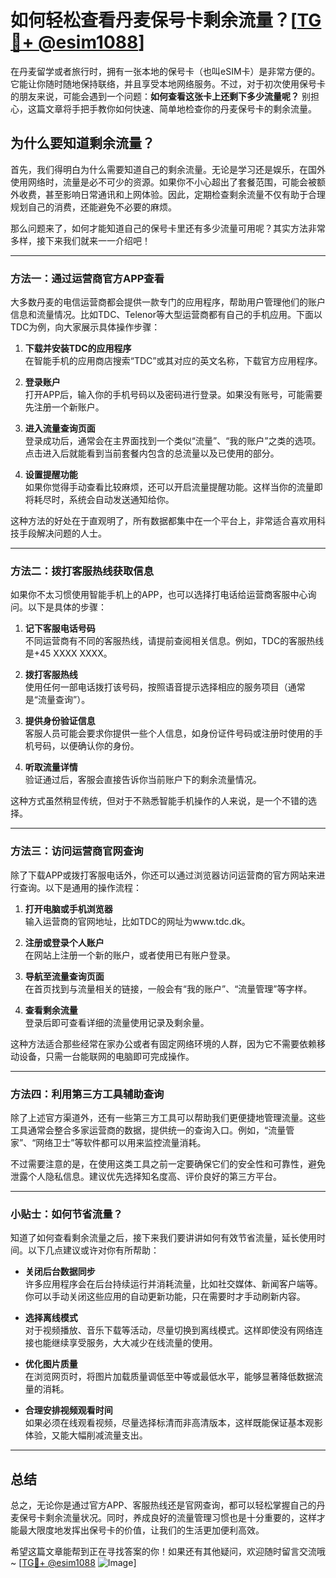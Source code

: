 # 如何轻松查看丹麦保号卡剩余流量？[[TG💪+ @esim1088](https://t.me/s/esim1088)]

在丹麦留学或者旅行时，拥有一张本地的保号卡（也叫eSIM卡）是非常方便的。它能让你随时随地保持联络，并且享受本地网络服务。不过，对于初次使用保号卡的朋友来说，可能会遇到一个问题：**如何查看这张卡上还剩下多少流量呢？** 别担心，这篇文章将手把手教你如何快速、简单地检查你的丹麦保号卡的剩余流量。

## 为什么要知道剩余流量？

首先，我们得明白为什么需要知道自己的剩余流量。无论是学习还是娱乐，在国外使用网络时，流量是必不可少的资源。如果你不小心超出了套餐范围，可能会被额外收费，甚至影响日常通讯和上网体验。因此，定期检查剩余流量不仅有助于合理规划自己的消费，还能避免不必要的麻烦。

那么问题来了，如何才能知道自己的保号卡里还有多少流量可用呢？其实方法非常多样，接下来我们就来一一介绍吧！

---

### 方法一：通过运营商官方APP查看

大多数丹麦的电信运营商都会提供一款专门的应用程序，帮助用户管理他们的账户信息和流量情况。比如TDC、Telenor等大型运营商都有自己的手机应用。下面以TDC为例，向大家展示具体操作步骤：

1. **下载并安装TDC的应用程序**  
   在智能手机的应用商店搜索“TDC”或其对应的英文名称，下载官方应用程序。

2. **登录账户**  
   打开APP后，输入你的手机号码以及密码进行登录。如果没有账号，可能需要先注册一个新账户。

3. **进入流量查询页面**  
   登录成功后，通常会在主界面找到一个类似“流量”、“我的账户”之类的选项。点击进入后就能看到当前套餐内包含的总流量以及已使用的部分。

4. **设置提醒功能**  
   如果你觉得手动查看比较麻烦，还可以开启流量提醒功能。这样当你的流量即将耗尽时，系统会自动发送通知给你。

这种方法的好处在于直观明了，所有数据都集中在一个平台上，非常适合喜欢用科技手段解决问题的人士。

---

### 方法二：拨打客服热线获取信息

如果你不太习惯使用智能手机上的APP，也可以选择打电话给运营商客服中心询问。以下是具体的步骤：

1. **记下客服电话号码**  
   不同运营商有不同的客服热线，请提前查阅相关信息。例如，TDC的客服热线是+45 XXXX XXXX。

2. **拨打客服热线**  
   使用任何一部电话拨打该号码，按照语音提示选择相应的服务项目（通常是“流量查询”）。

3. **提供身份验证信息**  
   客服人员可能会要求你提供一些个人信息，如身份证件号码或注册时使用的手机号码，以便确认你的身份。

4. **听取流量详情**  
   验证通过后，客服会直接告诉你当前账户下的剩余流量情况。

这种方式虽然稍显传统，但对于不熟悉智能手机操作的人来说，是一个不错的选择。

---

### 方法三：访问运营商官网查询

除了下载APP或拨打客服电话外，你还可以通过浏览器访问运营商的官方网站来进行查询。以下是通用的操作流程：

1. **打开电脑或手机浏览器**  
   输入运营商的官网地址，比如TDC的网址为www.tdc.dk。

2. **注册或登录个人账户**  
   在网站上注册一个新的账户，或者使用已有账户登录。

3. **导航至流量查询页面**  
   在首页找到与流量相关的链接，一般会有“我的账户”、“流量管理”等字样。

4. **查看剩余流量**  
   登录后即可查看详细的流量使用记录及剩余量。

这种方法适合那些经常在家办公或者有固定网络环境的人群，因为它不需要依赖移动设备，只需一台能联网的电脑即可完成操作。

---

### 方法四：利用第三方工具辅助查询

除了上述官方渠道外，还有一些第三方工具可以帮助我们更便捷地管理流量。这些工具通常会整合多家运营商的数据，提供统一的查询入口。例如，“流量管家”、“网络卫士”等软件都可以用来监控流量消耗。

不过需要注意的是，在使用这类工具之前一定要确保它们的安全性和可靠性，避免泄露个人隐私信息。建议优先选择知名度高、评价良好的第三方平台。

---

### 小贴士：如何节省流量？

知道了如何查看剩余流量之后，接下来我们要讲讲如何有效节省流量，延长使用时间。以下几点建议或许对你有所帮助：

- **关闭后台数据同步**  
  许多应用程序会在后台持续运行并消耗流量，比如社交媒体、新闻客户端等。你可以手动关闭这些应用的自动更新功能，只在需要时才手动刷新内容。

- **选择离线模式**  
  对于视频播放、音乐下载等活动，尽量切换到离线模式。这样即使没有网络连接也能继续享受服务，大大减少在线流量的使用。

- **优化图片质量**  
  在浏览网页时，将图片加载质量调低至中等或最低水平，能够显著降低数据流量的消耗。

- **合理安排视频观看时间**  
  如果必须在线观看视频，尽量选择标清而非高清版本，这样既能保证基本观影体验，又能大幅削减流量支出。

---

## 总结

总之，无论你是通过官方APP、客服热线还是官网查询，都可以轻松掌握自己的丹麦保号卡剩余流量状况。同时，养成良好的流量管理习惯也是十分重要的，这样才能最大限度地发挥出保号卡的价值，让我们的生活更加便利高效。

希望这篇文章能帮到正在寻找答案的你！如果还有其他疑问，欢迎随时留言交流哦~ [[TG💪+ @esim1088](https://t.me/s/esim1088) ![Image](https://i.postimg.cc/4NQfJmqS/Snipaste-2025-05-13-00-14-12.png)]